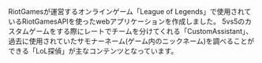 RiotGamesが運営するオンラインゲーム「League of Legends」で使用されているRiotGamesAPIを使ったwebアプリケーションを作成しました。
5vs5のカスタムゲームをする際にレートでチームを分けてくれる「CustomAssistant」、
過去に使用されていたサモナーネーム(ゲーム内のニックネーム)を調べることができる「LoL探偵」が主なコンテンツとなっています。
